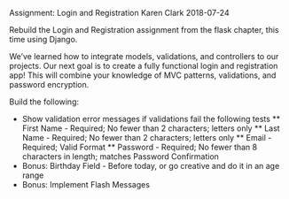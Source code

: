 Assignment: Login and Registration
Karen Clark
2018-07-24

Rebuild the Login and Registration assignment from the flask chapter, this time using Django.

We’ve learned how to integrate models, validations, and controllers to our projects. Our next goal is to create a fully functional login and registration app! This will combine your knowledge of MVC patterns, validations, and password encryption.

Build the following:
* Show validation error messages if validations fail the following tests
** First Name - Required; No fewer than 2 characters; letters only
** Last Name - Required; No fewer than 2 characters; letters only
** Email - Required; Valid Format
** Password - Required; No fewer than 8 characters in length; matches Password Confirmation
* Bonus: Birthday Field - Before today, or go creative and do it in an age range
* Bonus: Implement Flash Messages